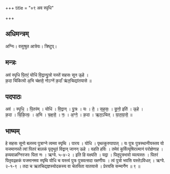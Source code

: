 +++
title = "०९ अव स्पृधि"

+++
## अधिमन्त्रम्
अग्निः। वसुश्रुत आत्रेयः। त्रिष्टुप्।

## मन्त्रः
अव॑ स्पृधि पि॒तरं॒ योधि॑ वि॒द्वान्पु॒त्रो यस्ते॑ सहसः सून ऊ॒हे ।  
क॒दा चि॑कित्वो अ॒भि च॑क्षसे॒ नोऽग्ने॑ क॒दाँ ऋ॑त॒चिद्या॑तयासे ॥

## पदपाठः
अव॑ । स्पृ॒धि॒ । पि॒तर॑म् । योधि॑ । वि॒द्वान् । पु॒त्रः । यः । ते॒ । स॒ह॒सः॒ । सू॒नो॒ इति॑ । ऊ॒हे ।  
क॒दा । चि॒कि॒त्वः॒ । अ॒भि । च॒क्ष॒से॒ । नः॒ । अ॒ग्ने॒ । क॒दा । ऋ॒त॒ऽचित् । या॒त॒या॒से॒ ॥

## भाष्यम्
हे सहसः सूनो बलस्य पुत्राग्ने त्वमव स्पृथि । पारय । योधि । पृथत्कुरुपापात् । यः पुत्रः पुत्रस्थानीयस्तव यो यजमानस्ते त्वां पितरं बालकं पृतृभूतं विद्वान् जानन् ऊहे । वहति हविः । तमेवं कुर्वित्यृषिरात्मानं परोक्षेणाह । हव्यवाळग्निरजरः पिता नः । ऋग्वे. ५-४-२ । इति हि वक्ष्यति । यद्वा । पितृपुत्रभावो व्यत्यस्तः । पितरं पितृवद्रक्षकं यजमानमव स्पृथि योधि च यस्त्वं पुत्रः पुत्रवत्सदा रक्षणीयः । त्वं पुत्रो भवसि यस्तेऽविधत् । ऋग्वे. २-१-९ । तदा च ऋतचिद्यज्ञस्योदकस्य वा चेतयिता यातयासे । प्रेरयसि सन्मार्गेण ॥ ९ ॥